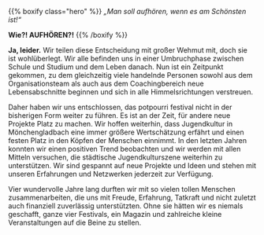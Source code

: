 ---
---

{{% boxify class="hero" %}}
*„Man soll aufhören, wenn es am Schönsten ist!“*

**Wie?! AUFHÖREN?!**
{{% /boxify %}}

**Ja, leider.** Wir teilen diese Entscheidung mit großer Wehmut mit, doch sie ist wohlüberlegt. Wir alle befinden uns in einer Umbruchphase zwischen Schule und Studium und dem Leben danach. Nun ist ein Zeitpunkt gekommen, zu dem gleichzeitig viele handelnde Personen sowohl aus dem Organisationsteam als auch aus dem Coachingbereich neue Lebensabschnitte beginnen und sich in alle Himmelsrichtungen verstreuen.

Daher haben wir uns entschlossen, das potpourri festival nicht in der bisherigen Form weiter zu führen. Es ist an der Zeit, für andere neue Projekte Platz zu machen. Wir hoffen weiterhin, dass Jugendkultur in Mönchengladbach eine immer größere Wertschätzung erfährt und einen festen Platz in den Köpfen der Menschen einnimmt. In den letzten Jahren konnten wir einen positiven Trend beobachten und wir werden mit allen Mitteln versuchen, die städtische Jugendkulturszene weiterhin zu unterstützen. Wir sind gespannt auf neue Projekte und Ideen und stehen mit unseren Erfahrungen und Netzwerken jederzeit zur Verfügung.

Vier wundervolle Jahre lang durften wir mit so vielen tollen Menschen zusammenarbeiten, die uns mit Freude, Erfahrung, Tatkraft und nicht zuletzt auch finanziell zuverlässig unterstützten. Ohne sie hätten wir es niemals geschafft, ganze vier Festivals, ein Magazin und zahlreiche kleine Veranstaltungen auf die Beine zu stellen.